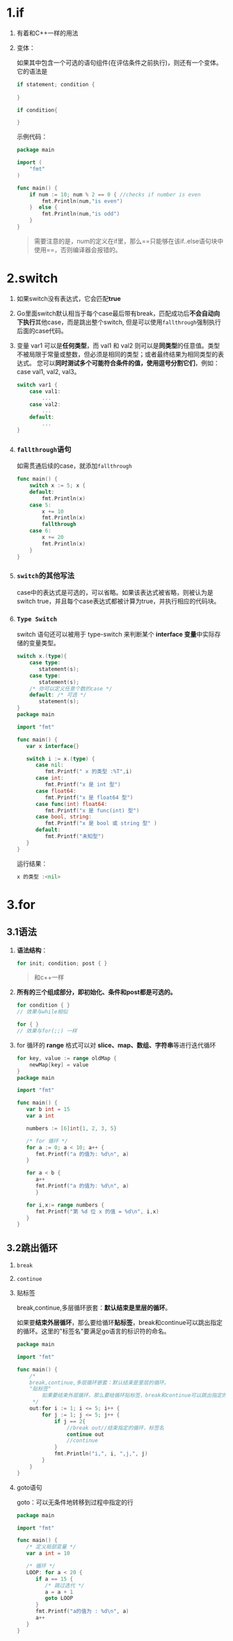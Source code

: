 # 1.if

1. 有着和C++一样的用法

2. 变体：

   如果其中包含一个可选的语句组件(在评估条件之前执行)，则还有一个变体。它的语法是

   ```go
   if statement; condition {  
       
   }
   
   if condition{
   
   }
   ```

   示例代码：

   ```go
   package main
   
   import (  
       "fmt"
   )
   
   func main() {  
       if num := 10; num % 2 == 0 { //checks if number is even
           fmt.Println(num,"is even") 
       }  else {
           fmt.Println(num,"is odd")
       }
   }
   ```

   > 需要注意的是，num的定义在if里，那么==只能够在该if..else语句块中使用==，否则编译器会报错的。



# 2.switch

1. 如果switch没有表达式，它会匹配**true**

2. Go里面switch默认相当于每个case最后带有break，匹配成功后**不会自动向下执行**其他case，而是跳出整个switch, 但是可以使用`fallthrough`强制执行后面的case代码。

3. 变量 var1 可以是**任何类型**，而 val1 和 val2 则可以是**同类型**的任意值。类型不被局限于常量或整数，但必须是相同的类型；或者最终结果为相同类型的表达式。
   您可以**同时测试多个可能符合条件的值，使用逗号分割它们**，例如：case val1, val2, val3。

   ```go
   switch var1 {
       case val1:
           ...
       case val2:
           ...
       default:
           ...
   }
   ```

4. ### `fallthrough`语句

   如需贯通后续的case，就添加`fallthrough`

   ```go
   func main() {
       switch x := 5; x {
       default:
           fmt.Println(x)
       case 5:
           x += 10
           fmt.Println(x)
           fallthrough
       case 6:
           x += 20
           fmt.Println(x)
       }
   }
   ```

5. ### `switch`的其他写法

   case中的表达式是可选的，可以省略。如果该表达式被省略，则被认为是switch true，并且每个case表达式都被计算为true，并执行相应的代码块。

6. ### `Type Switch`

   switch 语句还可以被用于 type-switch 来判断某个 **interface 变量**中实际存储的变量类型。

   ```go
   switch x.(type){
       case type:
          statement(s);      
       case type:
          statement(s); 
       /* 你可以定义任意个数的case */
       default: /* 可选 */
          statement(s);
   }
   package main
   
   import "fmt"
   
   func main() {
      var x interface{}
   
      switch i := x.(type) {
         case nil:      
            fmt.Printf(" x 的类型 :%T",i)                
         case int:      
            fmt.Printf("x 是 int 型")                       
         case float64:
            fmt.Printf("x 是 float64 型")           
         case func(int) float64:
            fmt.Printf("x 是 func(int) 型")                      
         case bool, string:
            fmt.Printf("x 是 bool 或 string 型" )       
         default:
            fmt.Printf("未知型")     
      }   
   }
   ```

   运行结果：

   ```go
   x 的类型 :<nil>
   ```



# 3.for

## 3.1语法

1. **语法结构**：

   ```go
   for init; condition; post { }
   ```

   > 和c++一样

2. **所有的三个组成部分，即初始化、条件和post都是可选的。**

   ```go
   for condition { }
   // 效果与while相似
   ```

   ```go
   for { }
   // 效果与for(;;) 一样
   ```

3. for 循环的 **range** 格式可以对 **slice、map、数组、字符串**等进行迭代循环

   ```go
   for key, value := range oldMap {
       newMap[key] = value
   }
   package main
   
   import "fmt"
   
   func main() {
      var b int = 15
      var a int
   
      numbers := [6]int{1, 2, 3, 5} 
   
      /* for 循环 */
      for a := 0; a < 10; a++ {
         fmt.Printf("a 的值为: %d\n", a)
      }
   
      for a < b {
         a++
         fmt.Printf("a 的值为: %d\n", a)
         }
   
      for i,x:= range numbers {
         fmt.Printf("第 %d 位 x 的值 = %d\n", i,x)
      }   
   }
   ```



## 3.2跳出循环

1. `break`

2. `continue`

3. 贴标签

   break,continue,多层循环嵌套：**默认结束是里层的循环**。

   如果要**结束外层循环**，那么要给循环**贴标签**，break和continue可以跳出指定的循环。这里的"标签名"要满足go语言的标识符的命名。

   ```go
   package main
   
   import "fmt"
   
   func main() {
       /*
       break,continue,多层循环嵌套：默认结束是里层的循环。
       "贴标签"
           如果要结束外层循环，那么要给循环贴标签，break和continue可以跳出指定的循环。
        */
       out:for i := 1; i <= 5; i++ {
           for j := 1; j <= 5; j++ {
               if j == 2{
                   //break out//结束指定的循环，标签名
                   continue out
                   //continue
               }
               fmt.Println("i,", i, ",j,", j)
           }
       }
   }
   ```

4. goto语句

   goto：可以无条件地转移到过程中指定的行

   ```go
   package main
   
   import "fmt"
   
   func main() {
      /* 定义局部变量 */
      var a int = 10
   
      /* 循环 */
      LOOP: for a < 20 {
         if a == 15 {
            /* 跳过迭代 */
            a = a + 1
            goto LOOP
         }
         fmt.Printf("a的值为 : %d\n", a)
         a++     
      }  
   }
   ```

